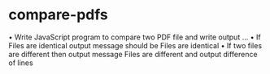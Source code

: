 # compare-pdfs
• Write JavaScript program to compare two PDF file and write output ...
• If Files are identical output message should be Files are identical
• If two files are different then output message Files are different and output
difference of lines
